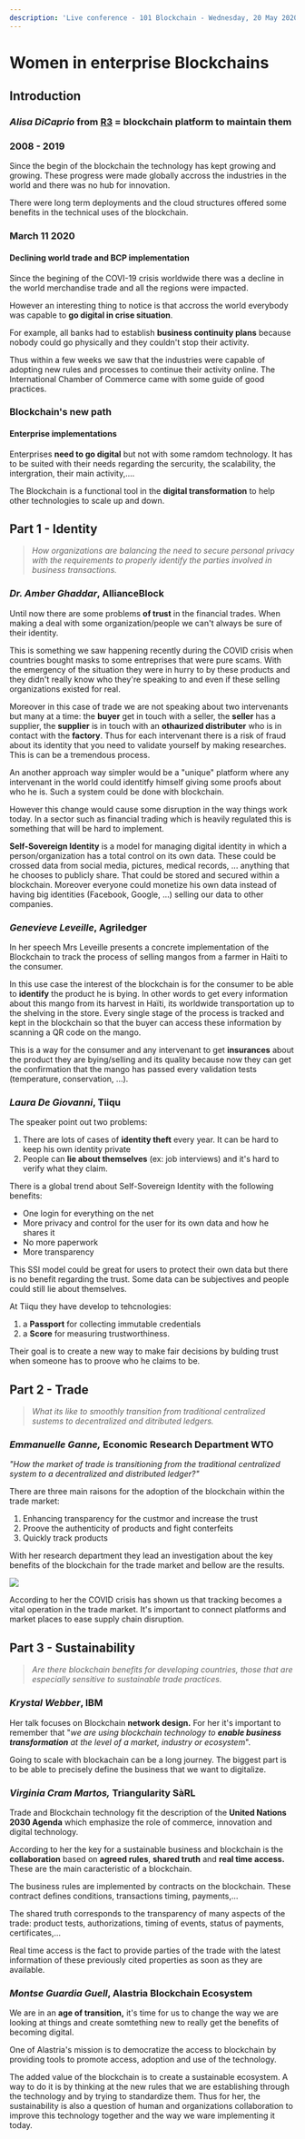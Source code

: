 ```yaml
---
description: 'Live conference - 101 Blockchain - Wednesday, 20 May 2020'
---
```


# Women in enterprise Blockchains

## Introduction

### _Alisa DiCaprio_ from [R3](https://www.r3.com/)  = blockchain platform to maintain them 

### 2008 - 2019

Since the begin of the blockchain the technology has kept growing and growing. These progress were made globally accross the industries in the world and there was no hub for innovation.

There were long term deployments and the cloud structures offered some benefits in the technical uses of the blockchain.

### March 11 2020

#### Declining world trade and BCP implementation

Since the begining of the COVI-19 crisis worldwide there was a decline in the world merchandise trade and all the regions were impacted.

However an interesting thing to notice is that accross the world everybody was capable to **go digital in crise situation**.

For example, all banks had to establish **business continuity plans** because nobody could go physically and they couldn't stop their activity.

Thus within a few weeks we saw that the industries were capable of adopting new rules and processes to continue their activity online. The International Chamber of Commerce came with some guide of good practices.

### Blockchain's new path

#### Enterprise implementations

Enterprises **need to go digital** but not with some ramdom technology. It has to be suited with their needs regarding the sercurity, the scalability, the intergration, their main activity,....

The Blockchain is a functional tool in the **digital transformation** to help other technologies to scale up and down. 

## Part 1 - Identity

> _How organizations are balancing the need to secure personal privacy with the requirements to properly identify the parties involved in business transactions._

### _Dr. Amber Ghaddar_, AllianceBlock

Until now there are some problems **of trust** in the financial trades. When making a deal with some organization/people we can't always be sure of their identity.

This is something we saw happening recently during the COVID crisis when countries bought masks to some entreprises that were pure scams. With the emergency of the situation they were in hurry to by these products and they didn't really know who they're speaking to and even if these selling organizations existed for real.

Moreover in this case of trade we are not speaking about two intervenants but many at a time: the **buyer** get in touch with a seller, the **seller** has a supplier, the **supplier** is in touch with an **othaurized distributer** who is in contact with the **factory**. Thus for each intervenant there is a risk of fraud about its identity that you need to validate yourself by making researches. This is can be a tremendous process.

An another approach way simpler would be a "unique" platform where any intervenant in the world could identitfy himself giving some proofs about who he is. Such a system could be done with blockchain.

However this change would cause some disruption in the way things work today. In a sector such as financial trading which is heavily regulated this is something that will be hard to implement.

**Self-Sovereign Identity** is a model for managing digital identity in which a person/organization has a total control on its own data. These could be crossed data from social media, pictures, medical records, ... anything that he chooses to publicly share. That could be stored and secured within a blockchain. Moreover everyone could monetize his own data instead of having big identities \(Facebook, Google, ...\) selling our data to other companies.

### _Genevieve Leveille_, Agriledger

In her speech Mrs Leveille presents a concrete implementation of the Blockchain to track the process of selling mangos from a farmer in Haïti to the consumer. 

In this use case the interest of the blockchain is for the consumer to be able to **identify** the product he is bying. In other words to get every information about this mango from its harvest in Haïti, its worldwide transportation up to the shelving in the store. Every single stage of the process is tracked and kept in the blockchain so that the buyer can access these information by scanning a QR code on the mango.

This is a way for the consumer and any intervenant to get **insurances** about the product they are bying/selling and its quality because now  they can get the confirmation that the mango has passed every validation tests \(temperature, conservation, ...\).

### _Laura De Giovanni_, Tiiqu

The speaker point out two problems:

1. There are lots of cases of **identity theft** every year. It can be hard to keep his own identity private
2. People can **lie about themselves** \(ex: job interviews\) and it's hard to verify what they claim.

There is a global trend about Self-Sovereign Identity with the following benefits:

* One login for everything on the net
* More privacy and control for the user for its own data and how he shares it
* No more paperwork
* More transparency

This SSI model could be great for users to protect their own data but there is no benefit regarding the trust. Some data can be subjectives and people could still lie about themselves.

At Tiiqu they have develop to tehcnologies:

1. a **Passport** for collecting immutable credentials
2. a **Score** for measuring trustworthiness.

Their goal is to create a new way to make fair decisions by bulding trust when someone has to proove who he claims to be.

## Part 2 - Trade

> _What its like to smoothly transition from traditional centralized sustems to decentralized and ditributed ledgers._

### _Emmanuelle Ganne,_ Economic Research Department WTO

_"How  the market of trade is transitioning from the traditional centralized system to a decentralized and distributed ledger?"_ 

There are three main raisons for the adoption of the blockchain within the trade market:

1. Enhancing transparency for the custmor and increase the trust
2. Proove the authenticity of products and fight conterfeits
3. Quickly track products

With her research department they lead an investigation about the key benefits of the blockchain for the trade market and bellow are the results.

![](.gitbook/assets/benefits.png)

According to her the COVID crisis has shown us that tracking becomes a vital operation in the trade market. It's important to connect platforms and market places to ease supply chain disruption.

## Part 3 - Sustainability

> _Are there blockchain benefits for developing countries, those that are especially sensitive to sustainable trade practices._

### _Krystal Webber_, IBM

Her talk focuses on Blockchain **network design.** For her it's important to remember that "_we are using blockchain technology to **enable business transformation** at the level of a market, industry or ecosystem_".

Going to scale with blockachain can be a long journey. The biggest part is to be able to precisely define the business that we want to digitalize.

### _Virginia Cram Martos,_ Triangularity SàRL

Trade and Blockchain technology fit the description of the **United Nations 2030 Agenda** which emphasize the role of commerce, innovation and digital technology.

According to her the key for a sustainable business and blockchain is the **collaboration** based on **agreed rules**, **shared truth** and **real time access.** These are the main caracteristic of a blockchain.

The business rules are implemented by contracts on the blockchain. These contract defines conditions, transactions timing, payments,...

The shared truth corresponds to the transparency of many aspects of the trade: product tests, authorizations, timing of events, status of payments, certificates,...

Real time access is the fact to provide parties of the trade with the latest information of these previously cited properties as soon as they are available.

### _Montse Guardia Guell_, Alastria Blockchain Ecosystem

We are in an **age of transition,** it's time for us to change the way we are looking at things and create somtething new to really get the benefits of becoming digital.

One of Alastria's mission is to democratize the access to blockchain by providing tools to promote access, adoption and use of the technology.

The added value of the blockchain is to create a sustainable ecosystem. A way to do it is by thinking at the new rules that we are establishing through the technology and by trying to standardize them. Thus for her, the sustainability is also a question of human and organizations collaboration to improve this technology together and the way we ware implementing it today.



